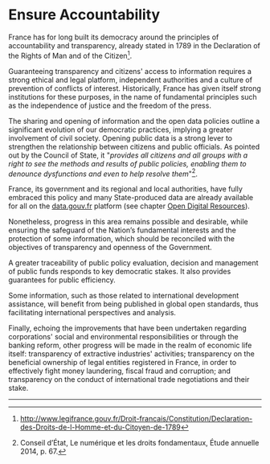 # Ensure Accountability

France has for long built its democracy around the principles of accountability and transparency, already stated in 1789 in the Declaration of the Rights of Man and of the Citizen[^1].

Guaranteeing transparency and citizens' access to information requires a strong ethical and legal platform, independent authorities and a culture of prevention of conflicts of interest. Historically, France has given itself strong institutions for these purposes, in the name of fundamental principles such as the independence of justice and the freedom of the press.

The sharing and opening of information and the open data policies outline a significant evolution of our democratic practices, implying a greater involvement of civil society. Opening public data is a strong lever to strengthen the relationship between citizens and public officials. As pointed out by the Council of State, it "*provides all citizens and all groups with a right to see the methods and results of public policies, enabling them to denounce dysfunctions and even to help resolve them*"[^2].

France, its government and its regional and local authorities, have fully embraced this policy and many State-produced data are already available for all on the [data.gouv.fr](http://www.data.gouv.fr/) platform (see chapter [Open Digital Resources](../open-resources/README.md)).

Nonetheless, progress in this area remains possible and desirable, while ensuring the safeguard of the Nation’s fundamental interests and the protection of some information, which should be reconciled with the objectives of transparency and openness of the Government.

A greater traceability of public policy evaluation, decision and management of public funds responds to key democratic stakes. It also provides guarantees for public efficiency.

Some information, such as those related to international development assistance, will benefit from being published in global open standards, thus facilitating international perspectives and analysis.

Finally, echoing the improvements that have been undertaken regarding corporations' social and environmental responsibilities or through the banking reform, other progress will be made in the realm of economic life itself: transparency of extractive industries' activities; transparency on the beneficial ownership of legal entities registered in France, in order to effectively fight money laundering, fiscal fraud and corruption; and transparency on the conduct of international trade negotiations and their stake.

----

[^1]: http://www.legifrance.gouv.fr/Droit-francais/Constitution/Declaration-des-Droits-de-l-Homme-et-du-Citoyen-de-1789

[^2]: Conseil d’État, Le numérique et les droits fondamentaux, Étude annuelle 2014, p. 67.
